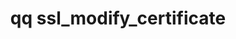 ---
category: ssl
command: ssl_modify_certificate
optional_options:
- alternate:
  - --certificate
  help: SSL certificate chain in PEM format. Must contain entire certificate chain
    up to the root CA
  name: -c
  required: true
- alternate:
  - --private-key
  help: RSA private key file in PEM format
  name: -k
  required: true
permalink: /qq-cli-command-guide/ssl/ssl_modify_certificate.html
positional_options: []
sidebar: qq_cli_command_reference_sidebar
summary: This section explains how to use the <code>qq ssl_modify_certificate</code>
  command.
synopsis: Set the SSL certificate chain and private key for the web UI and REST servers
title: qq ssl_modify_certificate
usage: qq ssl_modify_certificate [-h] -c CERTIFICATE -k PRIVATE_KEY
zendesk_source: qq CLI Command Guide

---